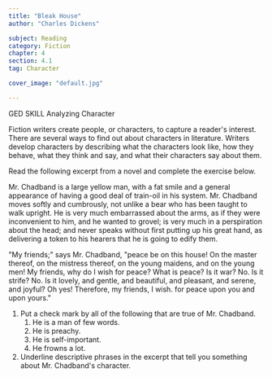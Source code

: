 ```yaml
---
title: "Bleak House"
author: "Charles Dickens"

subject: Reading
category: Fiction
chapter: 4
section: 4.1
tag: Character

cover_image: "default.jpg"

---
```

GED SKILL Analyzing Character

Fiction writers create people, or characters, to capture a reader's interest. There are several ways to find out about characters in literature. Writers develop characters by describing what the characters look like, how they behave, what they think and say, and what their characters say about them.

Read the following excerpt from a novel and complete the exercise below.

Mr. Chadband is a large yellow man, with a fat smile and a general appearance of having a good deal of train-oil in his system. Mr. Chadband moves softly and cumbrously, not unlike a bear who has been taught to walk upright. He is very much embarrassed about the arms, as if they were inconvenient to him, and he wanted to grovel; is very much in a perspiration about the head; and never speaks without first putting up his great hand, as delivering a token to his hearers that he is going to edify them.

"My friends;" says Mr. Chadband, "peace be on this house! On the master thereof, on the mistress thereof, on the young maidens, and on the young men! My friends, why do I wish for peace? What is peace? Is it war? No. Is it strife? No. Is it lovely, and gentle, and beautiful, and pleasant, and serene, and joyful? Oh yes! Therefore, my friends, I wish. for peace upon you and upon yours."

1. Put a check mark by all of the following that are true of Mr. Chadband.
    1. He is a man of few words.
    1. He is preachy.
    1. He is self-important.
    1. He frowns a lot.
2. Underline descriptive phrases in the excerpt that tell you something about Mr. Chadband's character.
